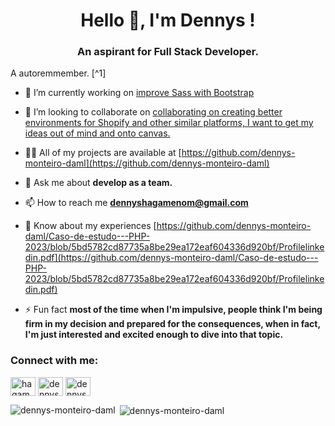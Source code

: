 <h1 align="center">Hello 👋, I'm Dennys !</h1>
<h3 align="center">An aspirant for Full Stack Developer.</h3>
A autoremmember. [^1]


- 🔭 I’m currently working on [improve Sass with Bootstrap](https://github.com/dennys-monteiro-daml/treinoBootstrap.git)

- 👯 I’m looking to collaborate on [collaborating on creating better environments for Shopify and other similar platforms, I want to get my ideas out of mind and onto canvas.](https://github.com/Shopify)

- 👨‍💻 All of my projects are available at [https://github.com/dennys-monteiro-daml](https://github.com/dennys-monteiro-daml)

- 💬 Ask me about **develop as a team.**

- 📫 How to reach me **dennyshagamenom@gmail.com**

- 📄 Know about my experiences [https://github.com/dennys-monteiro-daml/Caso-de-estudo---PHP-2023/blob/5bd5782cd87735a8be29ea172eaf604336d920bf/Profilelinkedin.pdf](https://github.com/dennys-monteiro-daml/Caso-de-estudo---PHP-2023/blob/5bd5782cd87735a8be29ea172eaf604336d920bf/Profilelinkedin.pdf)

- ⚡ Fun fact **most of the time when I'm impulsive, people think I'm being firm in my decision and prepared for the consequences, when in fact, I'm just interested and excited enough to dive into that topic.**

<h3 align="left">Connect with me:</h3>
<p align="left">
<a href="https://codepen.io/hagamenom" target="blank"><img align="center" src="https://raw.githubusercontent.com/rahuldkjain/github-profile-readme-generator/master/src/images/icons/Social/codepen.svg" alt="hagamenom" height="30" width="40" /></a>
<a href="https://linkedin.com/in/dennys-aml94" target="blank"><img align="center" src="https://raw.githubusercontent.com/rahuldkjain/github-profile-readme-generator/master/src/images/icons/Social/linked-in-alt.svg" alt="dennys-aml94" height="30" width="40" /></a>
<a href="https://codesandbox.com/dennys-monteiro-daml" target="blank"><img align="center" src="https://raw.githubusercontent.com/rahuldkjain/github-profile-readme-generator/master/src/images/icons/Social/codesandbox.svg" alt="dennys-monteiro-daml" height="30" width="40" /></a>
</p>

<p><img align="left" src="https://github-readme-stats.vercel.app/api/top-langs?username=dennys-monteiro-daml&show_icons=true&locale=en&layout=compact" alt="dennys-monteiro-daml" /></p>

<p>&nbsp;<img align="center" src="https://github-readme-stats.vercel.app/api?username=dennys-monteiro-daml&show_icons=true&locale=en" alt="dennys-monteiro-daml" /></p>


[^1]: Keep Trying 😊👍 .
